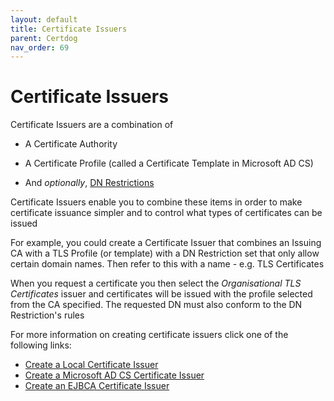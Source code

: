 ```yaml
---
layout: default
title: Certificate Issuers
parent: Certdog
nav_order: 69
---
```


# Certificate Issuers



Certificate Issuers are a combination of 

* A Certificate Authority

* A Certificate Profile (called a Certificate Template in Microsoft AD CS) 

* And *optionally*, [DN Restrictions](dn_restrictions.html)



Certificate Issuers enable you to combine these items in order to make certificate issuance simpler and to control what types of certificates can be issued  

For example, you could create a Certificate Issuer that combines an Issuing CA with a TLS Profile (or template) with a DN Restriction set that only allow certain domain names. Then refer to this with a name - e.g. TLS Certificates  

When you request a certificate you then select the *Organisational TLS Certificates* issuer and certificates will be issued with the profile selected from the CA specified. The requested DN must also conform to the DN Restriction's rules

For more information on creating certificate issuers click one of the following links:

* [Create a Local Certificate Issuer](create_local_certificate_issuer.html)
* [Create a Microsoft AD CS Certificate Issuer](create_adcs_certificate_issuer.html)
* [Create an EJBCA Certificate Issuer](create_ejbca_issuer.html)



